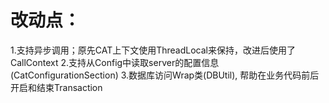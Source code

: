 # 改动点：
1.支持异步调用；原先CAT上下文使用ThreadLocal来保持，改进后使用了CallContext
2.支持从Config中读取server的配置信息(CatConfigurationSection)
3.数据库访问Wrap类(DBUtil), 帮助在业务代码前后开启和结束Transaction

